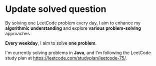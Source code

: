 # Update solved question

By solving one LeetCode problem every day, I aim to enhance my **algorithmic understanding** and explore **various problem-solving** approaches.

**Every weekday**, I aim to solve **one problem**.

I'm currently solving problems in **Java**, and I'm following the LeetCode study plan at https://leetcode.com/studyplan/leetcode-75/.

